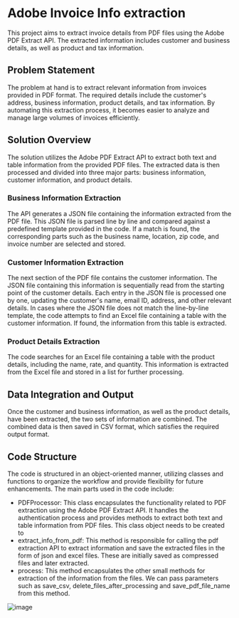 # Adobe Invoice Info extraction

 <p>
    This project aims to extract invoice details from PDF files using the Adobe PDF Extract API. The extracted information includes customer and business details, as well as product and tax information.
  </p>
  <h2>Problem Statement</h2>
  <p>
    The problem at hand is to extract relevant information from invoices provided in PDF format. The required details include the customer's address, business information, product details, and tax information. By automating this extraction process, it becomes easier to analyze and manage large volumes of invoices efficiently.
  </p>
  <h2>Solution Overview</h2>
  <p>
    The solution utilizes the Adobe PDF Extract API to extract both text and table information from the provided PDF files. The extracted data is then processed and divided into three major parts: business information, customer information, and product details.
  </p>
  <h3>Business Information Extraction</h3>
  <p>
    The API generates a JSON file containing the information extracted from the PDF file. This JSON file is parsed line by line and compared against a predefined template provided in the code. If a match is found, the corresponding parts such as the business name, location, zip code, and invoice number are selected and stored.
  </p>
  <h3>Customer Information Extraction</h3>
  <p>
    The next section of the PDF file contains the customer information. The JSON file containing this information is sequentially read from the starting point of the customer details. Each entry in the JSON file is processed one by one, updating the customer's name, email ID, address, and other relevant details. In cases where the JSON file does not match the line-by-line template, the code attempts to find an Excel file containing a table with the customer information. If found, the information from this table is extracted.
  </p>
  <h3>Product Details Extraction</h3>
  <p>
    The code searches for an Excel file containing a table with the product details, including the name, rate, and quantity. This information is extracted from the Excel file and stored in a list for further processing.
  </p>
  <h2>Data Integration and Output</h2>
  <p>
    Once the customer and business information, as well as the product details, have been extracted, the two sets of information are combined. The combined data is then saved in CSV format, which satisfies the required output format.
  </p>
  <h2>Code Structure</h2>
  <p>
    The code is structured in an object-oriented manner, utilizing classes and functions to organize the workflow and provide flexibility for future enhancements. The main parts used in the code include:
    <ul>
      <li>PDFProcessor: This class encapsulates the functionality related to PDF extraction using the Adobe PDF Extract API. It handles the authentication process and provides methods to extract both text and table information from PDF files. This class object needs to be created to </li>
      <li>extract_info_from_pdf: This method is responsible for calling the pdf extraction API to extract information and save the extracted files in the form of json and excel files. These are initially saved as compressed files and later extracted.</li>
      <li>process: This method encapsulates the other small methods for extraction of the information from the files. We can pass parameters such as save_csv, delete_files_after_processing and save_pdf_file_name from this method.</li>
    </ul>
  </p>

![image](https://github.com/Pranay-Pandey/Adobe-Invoice-Info-extraction/assets/79053599/3a2fc3bd-3882-444c-9b52-254f82e45ce4)

